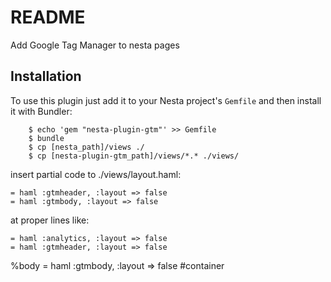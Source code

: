README
======

Add Google Tag Manager to nesta pages

Installation
------------

To use this plugin just add it to your Nesta project's `Gemfile` and
then install it with Bundler:

```
    $ echo 'gem "nesta-plugin-gtm"' >> Gemfile
    $ bundle
    $ cp [nesta_path]/views ./
    $ cp [nesta-plugin-gtm_path]/views/*.* ./views/

```

insert partial code to ./views/layout.haml:

```
= haml :gtmheader, :layout => false
= haml :gtmbody, :layout => false
```
at proper lines like:

    = haml :analytics, :layout => false
    = haml :gtmheader, :layout => false
  %body
    = haml :gtmbody, :layout => false
    #container


    
